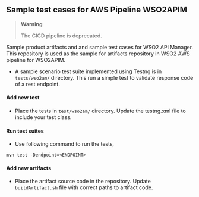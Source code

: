 ## Sample test cases for AWS Pipeline WSO2APIM
> **Warning**
>
>   The CICD pipeline is deprecated.
>

Sample product artifacts and and sample test cases for WSO2 API Manager. This repository is used as the sample for artifacts repository in WSO2 AWS pipeline for WSO2APIM.

* A sample scenario test suite implemented using Testng is in `tests/wso2am/` directory. This run a simple test to validate response code of a rest endpoint.

#### Add new test 
* Place the tests in `test/wso2am/` directory. Update the testng.xml file to include your test class.

#### Run test suites
* Use following command to run the tests,
```
mvn test -Dendpoint=<ENDPOINT>
```

#### Add new artifacts 
* Place the artifact source code in the repository. Update `buildArtifact.sh` file with correct paths to artifact code.
